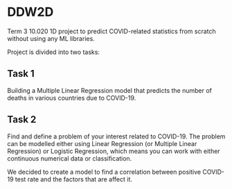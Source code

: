 # DDW2D

Term 3 10.020 1D project to predict COVID-related statistics from scratch without using any ML libraries.

Project is divided into two tasks:

## Task 1
Building a Multiple Linear Regression model that predicts the number of deaths in various countries due to COVID-19.

## Task 2
Find and define a problem of your interest related to COVID-19. The problem can be modelled either using Linear Regression (or Multiple Linear Regression) or Logistic Regression, which means you can work with either continuous numerical data or classification.

We decided to create a model to find a correlation between positive COVID-19 test rate and the factors that are affect it.
